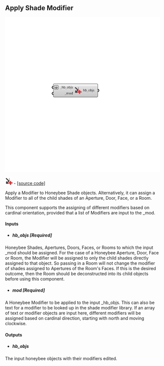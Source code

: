 ## Apply Shade Modifier

![](../../images/components/Apply_Shade_Modifier.png)

![](../../images/icons/Apply_Shade_Modifier.png) - [[source code]](https://github.com/ladybug-tools/honeybee-grasshopper-radiance/blob/master/honeybee_grasshopper_radiance/src//HB%20Apply%20Shade%20Modifier.py)


Apply a Modifier to Honeybee Shade objects. Alternatively, it can assign a Modifier to all of the child shades of an Aperture, Door, Face, or a Room. 

This component supports the assigning of different modifiers based on cardinal orientation, provided that a list of Modifiers are input to the _mod.  



#### Inputs
* ##### hb_objs [Required]
Honeybee Shades, Apertures, Doors, Faces, or Rooms to which the input _mod should be assigned. For the case of a Honeybee Aperture, Door, Face or Room, the Modifier will be assigned to only the child shades directly assigned to that object. So passing in a Room will not change the modifier of shades assigned to Apertures of the Room's Faces. If this is the desired outcome, then the Room should be deconstructed into its child objects before using this component. 
* ##### mod [Required]
A Honeybee Modifier to be applied to the input _hb_objs. This can also be text for a modifier to be looked up in the shade modifier library. If an array of text or modifier objects are input here, different modifiers will be assigned based on cardinal direction, starting with north and moving clockwise. 

#### Outputs
* ##### hb_objs
The input honeybee objects with their modifiers edited. 
